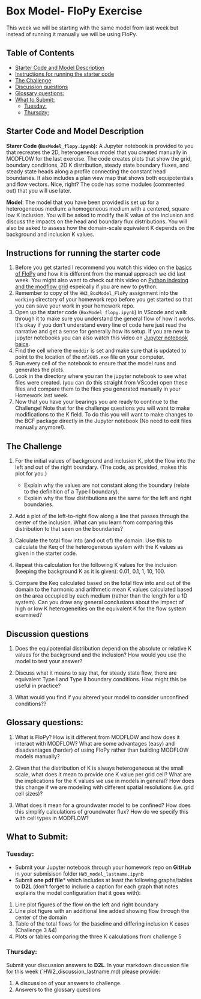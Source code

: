# Box Model- FloPy Exercise <!-- omit in toc -->

This week we will be starting with the same model from last week but instead of running it manually we will be using FloPy.

## Table of Contents <!-- omit in toc -->
- [Starter Code and Model Description](#starter-code-and-model-description)
- [Instructions for running the starter code](#instructions-for-running-the-starter-code)
- [The Challenge](#the-challenge)
- [Discussion questions](#discussion-questions)
- [Glossary questions:](#glossary-questions)
- [What to Submit:](#what-to-submit)
  - [Tuesday:](#tuesday)
  - [Thursday:](#thursday)

## Starter Code and Model Description
**Starer Code (`BoxModel_flopy.ipynb`):** A Jupyter notebook is provided to you that recreates the 2D, heterogeneous model that you created manually in MODFLOW for the last exercise.  The code creates plots that show the grid, boundary conditions, 2D K distribution, steady state boundary fluxes, and steady state heads along a profile connecting the constant head boundaries.  It also includes a plan view map that shows both equipotentials and flow vectors.  Nice, right?  The code has some modules (commented out) that you will use later.

​**Model**: The model that you have been provided is set up for a heterogeneous medium:  a homogeneous medium with a centered, square low K inclusion.  You will be asked to modify the K value of the inclusion and discuss the impacts on the head and boundary flux distributions.  You will also be asked to assess how the domain-scale equivalent K depends on the background and inclusion K values.  

## Instructions for running the starter code
1. Before you get started I recommend you watch this video on the [basics of FloPy](https://arizona.hosted.panopto.com/Panopto/Pages/Viewer.aspx?id=b9563086-6209-42f4-acb1-ae2f00128f72) and how it is different from the manual approach we did last week. You might also want to check out this video on [Python indexing and the modflow grid](https://arizona.hosted.panopto.com/Panopto/Pages/Viewer.aspx?id=5cca566d-65d9-4def-bd3b-ae3a011785e5) espeically if you are new to python. 
2. Remember to copy of the `HW3_BoxModel_FloPy` assignment into the `working` directory of your homework repo before you get started so that you can save your work in your homework repo. 
3.  Open up the starter code (`BoxModel_flopy.ipynb`) in VScode and walk through it to make sure you understand the general flow of how it works. It's okay if you don't understand every line of code here just read the narrative and get a sense for generally how its setup.  If you are new to jupyter notebooks you can also watch this video on [Jupyter notebook baics](https://arizona.hosted.panopto.com/Panopto/Pages/Viewer.aspx?id=13a9b4bb-4729-43e7-ac63-ae2f001adada).
4.  Find the cell where the `moddir` is set and make sure that is updated to point to the location of the `mf2005.exe` file on your computer. 
5.  Run every cell of the notebook to ensure that the model runs and generates the plots. 
6.  Look in the directory where you ran the jupyter notebook to see what files were created. (you can do this straight from VScode) open these files and compare them to the files you generated manually in your Homework last week. 
7. Now that you have your bearings you are ready to continue to the Challenge! Note that for the challenge questions you will want to make modifications to the K field. To do this you will want to make changes to the BCF package directly in the Jupyter notebook (No need to edit files manually anymore!).  

## The Challenge
1.  For the initial values of background and inclusion K, plot the flow into the left and out of the right boundary.  (The code, as provided, makes this plot for you.)  
       - Explain why the values are not constant along the boundary (relate to the definition of a Type I boundary).  
       - Explain why the flow distributions are the same for the left and right boundaries.

2. Add a plot of the left-to-right flow along a line that passes through the center of the inclusion.  What can you learn from comparing this distribution to that seen on the boundaries?

3. Calculate the total flow into (and out of) the domain.  Use this to calculate the Keq of the heterogeneous system with the K values as given in the starter code.  
   
4. Repeat this calculation for the following K values for the inclusion (keeping the background K as it is given):  0.01, 0.1, 1, 10, 100.  
   
5. Compare the Keq calculated based on the total flow into and out of the domain to the harmonic and arithmetic mean K values calculated based on the area occupied by each medium (rather than the length for a 1D system).  Can you draw any general conclusions about the impact of high or low K heterogeneities on the equivalent K for the flow system examined?

## Discussion questions 
1. Does the equipotential distribution depend on the absolute or relative K values for the background and the inclusion?  How would you use the model to test your answer?
   
2. Discuss what it means to say that, for steady state flow, there are equivalent Type I and Type II boundary conditions.  How might this be useful in practice?

3. What would you find if you altered your model to consider unconfined conditions??

## Glossary questions:
1. What is FloPy?  How is it different from MODFLOW and how does it interact with MODFLOW?  What are some advantages (easy) and disadvantages (harder) of using FloPy rather than building MODFLOW models manually?
   
2. Given that the distribution of K is always heterogeneous at the small scale, what does it mean to provide one K value per grid cell? What are the implications for the K values we use in models in general? How does this change if we are modeling with different spatial resolutions (i.e. grid cell sizes)?
   
3.  What does it mean for a groundwater model to be confined? How does this simplify calculations of groundwater flux? How do we specify this with cell types in MODFLOW?  


## What to Submit: 
###  Tuesday: 
- Submit your Jupyter notebook through your homework repo on **GitHub** in your submisison folder `HW3_model_lastname.ipynb`
- Submit **one pdf file*** which includes at least the following graphs/tables to **D2L** (don't forget to include a caption for each graph that notes explains the model configuration that it goes with):
1. Line plot figures of the flow on the left and right boundary
2. Line plot figure with an additional line added showing flow through the center of the domain
3. Table of the total flows for the baseline and differing inclusion K cases (Challenge 3 &4)
4. Plots or tables comparing the three K calculations from challenge 5

### Thursday: 
Submit your discussion answers to **D2L**. In your markdown discussion file for this week (`HW2_discussion_lastname.md) please provide:
1) A discussion of your answers to challenge. 
2) Answers to the glossary questions
